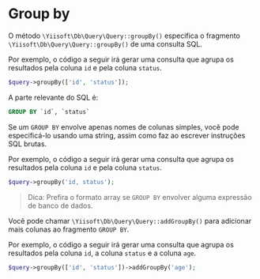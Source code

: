 # Group by

O método `\Yiisoft\Db\Query\Query::groupBy()` especifica o fragmento `\Yiisoft\Db\Query\Query::groupBy()` de uma consulta SQL.

Por exemplo, o código a seguir irá gerar uma consulta que agrupa os resultados pela coluna `id` e pela coluna `status`.

```php
$query->groupBy(['id', 'status']);
```

A parte relevante do SQL é:

```sql
GROUP BY `id`, `status`
```

Se um `GROUP BY` envolve apenas nomes de colunas simples, você pode especificá-lo usando uma string, assim como faz ao escrever
instruções SQL brutas.

Por exemplo, o código a seguir irá gerar uma consulta que agrupa os resultados pela coluna `id` e pela coluna `status`.

```php
$query->groupBy('id, status');
```

> Dica: Prefira o formato array se `GROUP BY` envolver alguma expressão de banco de dados.

Você pode chamar `\Yiisoft\Db\Query\Query::addGroupBy()` para adicionar mais colunas ao fragmento `GROUP BY`.

Por exemplo, o código a seguir irá gerar uma consulta que agrupa os resultados pela coluna `id`, a coluna `status`
e a coluna `age`.

```php
$query->groupBy(['id', 'status'])->addGroupBy('age');
```
